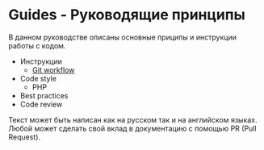 # Guides - Руководящие принципы

В данном руководстве описаны основные приципы и инструкции работы с кодом.

 - Инструкции
   - [Git workflow](git.md)
 - Code style
   - PHP
 - Best practices
 - Code review

Текст может быть написан как на русском так и на английском языках.
Любой может сделать свой вклад в документацию с помощью PR (Pull Request).

